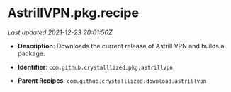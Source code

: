 # AstrillVPN.pkg.recipe

_Last updated 2021-12-23 20:01:50Z_

- **Description**: Downloads the current release of Astrill VPN and builds a package.

- **Identifier**: `com.github.crystalllized.pkg.astrillvpn`

- **Parent Recipes**: `com.github.crystalllized.download.astrillvpn`

